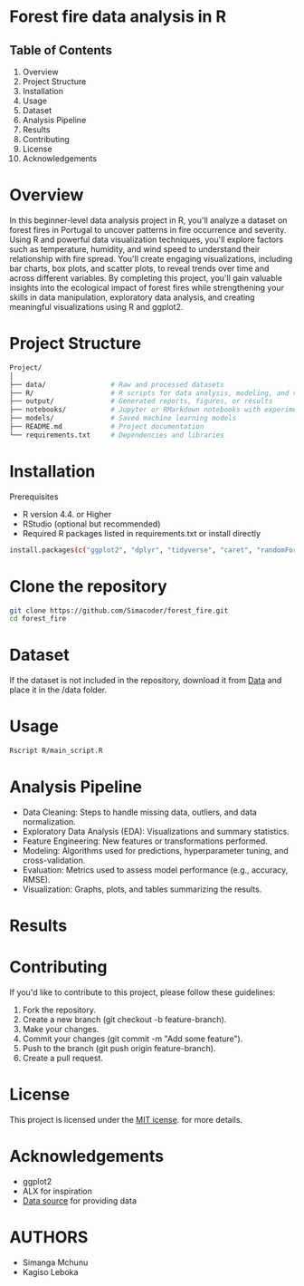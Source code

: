 # Forest fire data analysis in R

## Table of Contents
1. Overview
2. Project Structure
3. Installation
4. Usage
5. Dataset
6. Analysis Pipeline
7. Results
8. Contributing 
9. License
10. Acknowledgements

# Overview 
In this beginner-level data analysis project in R, you'll analyze a dataset on forest fires in Portugal to uncover patterns in fire occurrence and severity. Using R and powerful data visualization techniques, you'll explore factors such as temperature, humidity, and wind speed to understand their relationship with fire spread. You'll create engaging visualizations, including bar charts, box plots, and scatter plots, to reveal trends over time and across different variables. By completing this project, you'll gain valuable insights into the ecological impact of forest fires while strengthening your skills in data manipulation, exploratory data analysis, and creating meaningful visualizations using R and ggplot2.

# Project Structure
```bash
Project/
│
├── data/                # Raw and processed datasets
├── R/                   # R scripts for data analysis, modeling, and visualization
├── output/              # Generated reports, figures, or results
├── notebooks/           # Jupyter or RMarkdown notebooks with experiments
├── models/              # Saved machine learning models
├── README.md            # Project documentation
└── requirements.txt     # Dependencies and libraries

```
# Installation
Prerequisites
- R version 4.4. or Higher
- RStudio (optional but recommended)
- Required R packages listed in requirements.txt or install directly

```bash
install.packages(c("ggplot2", "dplyr", "tidyverse", "caret", "randomForest"))


```

# Clone the repository
```bash
git clone https://github.com/Simacoder/forest_fire.git
cd forest_fire
```

# Dataset
If the dataset is not included in the repository, download it from [Data](https://archive.ics.uci.edu/static/public/162/forest+fires.zip) and place it in the /data folder.

# Usage
```bash
Rscript R/main_script.R
```

# Analysis Pipeline
- Data Cleaning: Steps to handle missing data, outliers, and data normalization.
- Exploratory Data Analysis (EDA): Visualizations and summary statistics.
- Feature Engineering: New features or transformations performed.
- Modeling: Algorithms used for predictions, hyperparameter tuning, and cross-validation.
- Evaluation: Metrics used to assess model performance (e.g., accuracy, RMSE).
- Visualization: Graphs, plots, and tables summarizing the results.

# Results


# Contributing
If you'd like to contribute to this project, please follow these guidelines:

1. Fork the repository.
2. Create a new branch (git checkout -b feature-branch).
3. Make your changes.
4. Commit your changes (git commit -m "Add some feature").
5. Push to the branch (git push origin feature-branch).
6. Create a pull request.

# License
This project is licensed under the [MIT icense](https://opensource.org/license/mit). for more details.

# Acknowledgements
- ggplot2
- ALX for inspiration
- [Data source](https://archive.ics.uci.edu/dataset/162/forest+fires) for providing data

# AUTHORS
- Simanga Mchunu
- Kagiso Leboka
